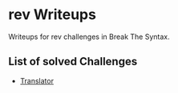 # rev Writeups

Writeups for rev challenges in Break The Syntax.

## List of solved Challenges
- [Translator](Translator.md)
